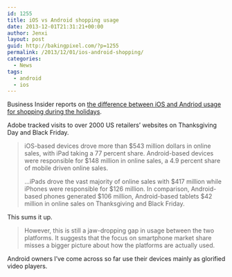 ```yaml
---
id: 1255
title: iOS vs Android shopping usage
date: 2013-12-01T21:31:21+00:00
author: Jenxi
layout: post
guid: http://bakingpixel.com/?p=1255
permalink: /2013/12/01/ios-android-shopping/
categories:
  - News
tags:
  - android
  - ios
---
```

Business Insider reports on [the difference between iOS and Andriod usage for shopping during the holidays](http://www.businessinsider.com/ios-android-shopping-traffic-2013-11).

Adobe tracked visits to over 2000 US retailers’ websites on Thanksgiving Day and Black Friday.

> iOS-based devices drove more than $543 million dollars in online sales, with iPad taking a 77 percent share. Android-based devices were responsible for $148 million in online sales, a 4.9 percent share of mobile driven online sales.
> 
> &#8230;iPads drove the vast majority of online sales with $417 million while iPhones were responsible for $126 million. In comparison, Android-based phones generated $106 million, Android-based tablets $42 million in online sales on Thanksgiving and Black Friday. 

This sums it up.

> However, this is still a jaw-dropping gap in usage between the two platforms. It suggests that the focus on smartphone market share misses a bigger picture about how the platforms are actually used. 

Android owners I’ve come across so far use their devices mainly as glorified video players.